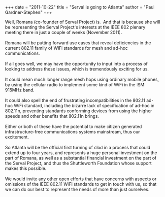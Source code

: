 +++
date = "2011-10-22"
title = "Serval is going to Atlanta"
author = "Paul Gardner-Stephen"
+++

<div class="post-body entry-content" id="post-body-4300651457282812252" itemprop="description articleBody">
Well, Romana (co-founder of Serval Project) is.  And that is because she will be representing the Serval Project's interests at the IEEE 802 plenary meeting there in just a couple of weeks (November 2011).<br/>
<br/>
Romana will be putting forward use cases that reveal deficiencies in the current 802.11 family of WiFi standards for mesh and ad-hoc communications. <br/>
<br/>
If all goes well, we may have the opportunity to input into a process of looking to address these issues, which is tremendously exciting for us. <br/>
<br/>
It could mean much longer range mesh hops using ordinary mobile phones, by using the cellular radio to implement some kind of WiFi in the ISM 915MHz band.<br/>
<br/>
It could also spell the end of frustrating incompatibilities in the 802.11 ad-hoc WiFi standard, including the bizarre lack of specification of ad-hoc in 802.11n, preventing standards conforming devices from using the higher speeds and other benefits that 802.11n brings.<br/>
<br/>
Either or both of these have the potential to make citizen generated infrastructure-free communications systems mainstream, thus our excitement.<br/>
<br/>
So Atlanta will be the official first turning of clod in a process that could extend up to four years, and represents a huge personal investment on the part of Romana, as well as a substantial financial investment on the part of the Serval Project, and thus the Shuttleworth Foundation whose support makes this possible.<br/>
<br/>
We would invite any other open efforts that have concerns with aspects or omissions of the IEEE 802.11 WiFi standards to get in touch with us, so that we can do our best to represent the needs of more than just ourselves.
<div></div>
</div>
